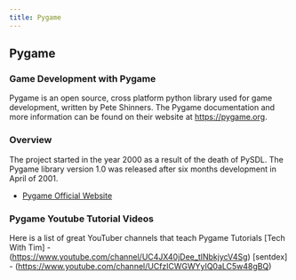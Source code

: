 ```yaml
---
title: Pygame
---
```

## Pygame

### Game Development with Pygame

Pygame is an open source, cross platform python library used for game development, written by Pete Shinners. The Pygame documentation and more information can be found on their website at https://pygame.org.

### Overview

The project started in the year 2000 as a result of the death of PySDL. The Pygame library version 1.0 was
released after six months development in April of 2001.

* [Pygame Official Website](https://www.pygame.org)


### Pygame Youtube Tutorial Videos

Here is a list of great YouTuber channels that teach Pygame Tutorials
[Tech With Tim] - (https://www.youtube.com/channel/UC4JX40jDee_tINbkjycV4Sg)
[sentdex]       - (https://www.youtube.com/channel/UCfzlCWGWYyIQ0aLC5w48gBQ)
